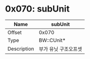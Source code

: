 # 0x070: subUnit

| Name | subUnit |
| ----| ------------ |
| Offset | 0x070 |
| Type | BW::CUnit* |
| Description | 부가 유닛 구조오프셋 |<br>

